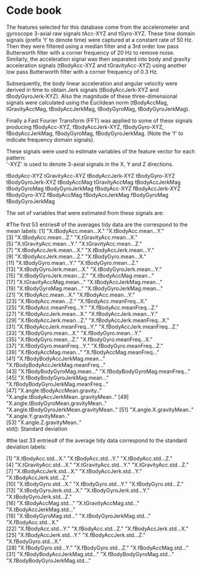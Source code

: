 Code book
=================
The features selected for this database come from the accelerometer and gyroscope 3-axial raw signals tAcc-XYZ and tGyro-XYZ. These time domain signals (prefix 't' to denote time) were captured at a constant rate of 50 Hz. Then they were filtered using a median filter and a 3rd order low pass Butterworth filter with a corner frequency of 20 Hz to remove noise. Similarly, the acceleration signal was then separated into body and gravity acceleration signals (tBodyAcc-XYZ and tGravityAcc-XYZ) using another low pass Butterworth filter with a corner frequency of 0.3 Hz. 

Subsequently, the body linear acceleration and angular velocity were derived in time to obtain Jerk signals (tBodyAccJerk-XYZ and tBodyGyroJerk-XYZ). Also the magnitude of these three-dimensional signals were calculated using the Euclidean norm (tBodyAccMag, tGravityAccMag, tBodyAccJerkMag, tBodyGyroMag, tBodyGyroJerkMag). 

Finally a Fast Fourier Transform (FFT) was applied to some of these signals producing fBodyAcc-XYZ, fBodyAccJerk-XYZ, fBodyGyro-XYZ, fBodyAccJerkMag, fBodyGyroMag, fBodyGyroJerkMag. (Note the 'f' to indicate frequency domain signals). 

These signals were used to estimate variables of the feature vector for each pattern:  
'-XYZ' is used to denote 3-axial signals in the X, Y and Z directions.

tBodyAcc-XYZ
tGravityAcc-XYZ
tBodyAccJerk-XYZ
tBodyGyro-XYZ
tBodyGyroJerk-XYZ
tBodyAccMag
tGravityAccMag
tBodyAccJerkMag
tBodyGyroMag
tBodyGyroJerkMag
fBodyAcc-XYZ
fBodyAccJerk-XYZ
fBodyGyro-XYZ
fBodyAccMag
fBodyAccJerkMag
fBodyGyroMag
fBodyGyroJerkMag


The set of variables that were estimated from these signals are: 

#The first 53 entries# of the averages tidy data are the correspond to the mean labels:
[1] "X.tBodyAcc.mean...X."                    "X.tBodyAcc.mean...Y."                   
 [3] "X.tBodyAcc.mean...Z."                    "X.tGravityAcc.mean...X."                
 [5] "X.tGravityAcc.mean...Y."                 "X.tGravityAcc.mean...Z."                
 [7] "X.tBodyAccJerk.mean...X."                "X.tBodyAccJerk.mean...Y."               
 [9] "X.tBodyAccJerk.mean...Z."                "X.tBodyGyro.mean...X."                  
[11] "X.tBodyGyro.mean...Y."                   "X.tBodyGyro.mean...Z."                  
[13] "X.tBodyGyroJerk.mean...X."               "X.tBodyGyroJerk.mean...Y."              
[15] "X.tBodyGyroJerk.mean...Z."               "X.tBodyAccMag.mean..."                  
[17] "X.tGravityAccMag.mean..."                "X.tBodyAccJerkMag.mean..."              
[19] "X.tBodyGyroMag.mean..."                  "X.tBodyGyroJerkMag.mean..."             
[21] "X.fBodyAcc.mean...X."                    "X.fBodyAcc.mean...Y."                   
[23] "X.fBodyAcc.mean...Z."                    "X.fBodyAcc.meanFreq...X."               
[25] "X.fBodyAcc.meanFreq...Y."                "X.fBodyAcc.meanFreq...Z."               
[27] "X.fBodyAccJerk.mean...X."                "X.fBodyAccJerk.mean...Y."               
[29] "X.fBodyAccJerk.mean...Z."                "X.fBodyAccJerk.meanFreq...X."           
[31] "X.fBodyAccJerk.meanFreq...Y."            "X.fBodyAccJerk.meanFreq...Z."           
[33] "X.fBodyGyro.mean...X."                   "X.fBodyGyro.mean...Y."                  
[35] "X.fBodyGyro.mean...Z."                   "X.fBodyGyro.meanFreq...X."              
[37] "X.fBodyGyro.meanFreq...Y."               "X.fBodyGyro.meanFreq...Z."              
[39] "X.fBodyAccMag.mean..."                   "X.fBodyAccMag.meanFreq..."              
[41] "X.fBodyBodyAccJerkMag.mean..."           "X.fBodyBodyAccJerkMag.meanFreq..."      
[43] "X.fBodyBodyGyroMag.mean..."              "X.fBodyBodyGyroMag.meanFreq..."         
[45] "X.fBodyBodyGyroJerkMag.mean..."          "X.fBodyBodyGyroJerkMag.meanFreq..."     
[47] "X.angle.tBodyAccMean.gravity.."          "X.angle.tBodyAccJerkMean..gravityMean.."
[49] "X.angle.tBodyGyroMean.gravityMean.."     "X.angle.tBodyGyroJerkMean.gravityMean.."
[51] "X.angle.X.gravityMean.."                 "X.angle.Y.gravityMean.."                
[53] "X.angle.Z.gravityMean.."                
std(): Standard deviation

#the last 33 entries# of the average tidy data correspond to the standard deviation labels:

 [1] "X.tBodyAcc.std...X."           "X.tBodyAcc.std...Y."           "X.tBodyAcc.std...Z."          
 [4] "X.tGravityAcc.std...X."        "X.tGravityAcc.std...Y."        "X.tGravityAcc.std...Z."       
 [7] "X.tBodyAccJerk.std...X."       "X.tBodyAccJerk.std...Y."       "X.tBodyAccJerk.std...Z."      
[10] "X.tBodyGyro.std...X."          "X.tBodyGyro.std...Y."          "X.tBodyGyro.std...Z."         
[13] "X.tBodyGyroJerk.std...X."      "X.tBodyGyroJerk.std...Y."      "X.tBodyGyroJerk.std...Z."     
[16] "X.tBodyAccMag.std..."          "X.tGravityAccMag.std..."       "X.tBodyAccJerkMag.std..."     
[19] "X.tBodyGyroMag.std..."         "X.tBodyGyroJerkMag.std..."     "X.fBodyAcc.std...X."          
[22] "X.fBodyAcc.std...Y."           "X.fBodyAcc.std...Z."           "X.fBodyAccJerk.std...X."      
[25] "X.fBodyAccJerk.std...Y."       "X.fBodyAccJerk.std...Z."       "X.fBodyGyro.std...X."         
[28] "X.fBodyGyro.std...Y."          "X.fBodyGyro.std...Z."          "X.fBodyAccMag.std..."         
[31] "X.fBodyBodyAccJerkMag.std..."  "X.fBodyBodyGyroMag.std..."     "X.fBodyBodyGyroJerkMag.std..."

